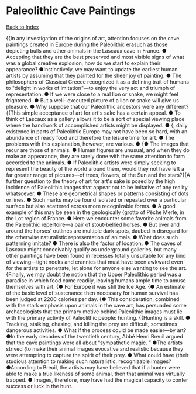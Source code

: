 # Paleolithic Cave Paintings
[Back to Index](https://github.com/windows10010/tpoExtractor/blob/master/README.md)

{{In any investigation of the origins of art, attention focuses on the cave paintings created in Europe during the Paleolithic erasuch as those depicting bulls and other animals in the Lascaux cave in France. ● Accepting that they are the best preserved and most visible signs of what was a global creative explosion, how do we start to explain their appearance? ●Instinctively, we may want to update the earliest human artists by assuming that they painted for the sheer joy of painting. ● The philosophers of Classical Greece recognized it as a defining trait of humans to "delight in works of imitation"—to enjoy the very act and triumph of representation. ● If we were close to a real lion or snake, we might feel frightened. ● But a well- executed picture of a lion or snake will give us pleasure. ● Why suppose that our Paleolithic ancestors were any different?{{This simple acceptance of art for art's sake has a certain appeal. ● To think of Lascaux as a gallery allows it to be a sort of special viewing place where the handiwork of accomplished artists might be displayed. ● {, daily existence in parts of Paleolithic Europe may not have been so hard, with an abundance of ready food and therefore the leisure time for art. ● The problems with this explanation, however, are various. ● {● The images that recur are those of animals. ● Human figures are unusual, and when they do make an appearance, they are rarely done with the same attention to form accorded to the animals. ● If Paleolithic artists were simply seeking to represent the beauty of the world around them, would they not have left a far greater range of pictures—of trees, flowers, of the Sun and the stars?{{A further question to the theory of art for art's sake is posed by the high incidence of Paleolithic images that appear not to be imitative of any reality whatsoever. ● These are geometrical shapes or patterns consisting of dots or lines. ● Such marks may be found isolated or repeated over a particular surface but also scattered across more recognizable forms. ● A good example of this may be seen in the geologically {grotto of Pêche Merle, in the Lot region of France. ● Here we encounter some favorite animals from the Paleolithic repertoire—a pair of stout-bellied horses. ● But over and around the horses' outlines are multiple dark spots, daubed in disregard for the otherwise naturalistic representation of animals. ● What does such patterning imitate? ● There is also the factor of location. ● The caves of Lascaux might conceivably qualify as underground galleries, but many other paintings have been found in recesses totally unsuitable for any kind of viewing—tight nooks and crannies that must have been awkward even for the artists to penetrate, let alone for anyone else wanting to see the art.{Finally, we may doubt the notion that the Upper Paleolithic period was a paradise in which food came readily, leaving humans ample time to amuse themselves with art. {● For Europe it was still the Ice Age. {● An estimate of the basic level of sustenance then necessary for human survival has been judged at 2200 calories per day. {● This consideration, combined with the stark emphasis upon animals in the cave art, has persuaded some archaeologists that the primary motive behind Paleolithic images must lie with the primary activity of Paleolithic people: hunting. {{Hunting is a skill. ● Tracking, stalking, chasing, and killing the prey are difficult, sometimes dangerous activities. ● What if the process could be made easier—by art? ●In the early decades of the twentieth century, Abbé Henri Breuil argued that the cave paintings were all about “sympathetic magic. ” ●The artists strived {to make their animal images evocative and realistic because they were attempting to capture the spirit of their prey. ● What could have {their studious attention to making such naturalistic, recognizable images? ●According to Breuil, the artists may have believed that if a hunter were able to make a true likeness of some animal, then that animal was virtually trapped. ● Images, therefore, may have had the magical capacity to confer success or luck in the hunt.
